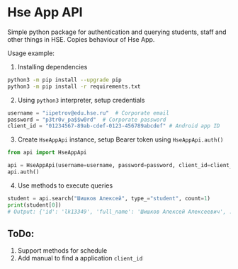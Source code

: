 # Hse App API

Simple python package for authentication and querying students, staff and other things in HSE. 
Copies behaviour of Hse App.

Usage example:

1. Installing dependencies
```bash
python3 -m pip install --upgrade pip
python3 -m pip install -r requirements.txt
```
2. Using `python3` interpreter, setup credentials
```python
username = "iipetrov@edu.hse.ru"  # Corporate email
password = "p3tr0v_pa$$w0rd"  # Corporate password
client_id = "01234567-89ab-cdef-0123-456789abcdef" # Android app ID
```
3. Create `HseAppApi` instance, setup Bearer token using `HseAppApi.auth()`

```python
from api import HseAppApi

api = HseAppApi(username=username, password=password, client_id=client_id)
api.auth()
```
4. Use methods to execute queries
```python
student = api.search("Шишков Алексей", type_="student", count=1)
print(student[0])
# Output: {'id': 'lk13349', 'full_name': 'Шишков Алексей Алексеевич', ...
```

## ToDo:
1. Support methods for schedule
2. Add manual to find a application `client_id`
